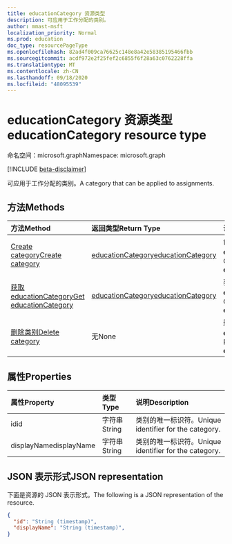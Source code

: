 ```yaml
---
title: educationCategory 资源类型
description: 可应用于工作分配的类别。
author: mmast-msft
localization_priority: Normal
ms.prod: education
doc_type: resourcePageType
ms.openlocfilehash: 82ad4f009ca76625c148e8a42e58385195466fbb
ms.sourcegitcommit: acdf972e2f25fef2c6855f6f28a63c0762228ffa
ms.translationtype: MT
ms.contentlocale: zh-CN
ms.lasthandoff: 09/18/2020
ms.locfileid: "48095539"
---
```

# <a name="educationcategory-resource-type"></a><span data-ttu-id="02e8a-103">educationCategory 资源类型</span><span class="sxs-lookup"><span data-stu-id="02e8a-103">educationCategory resource type</span></span>

<span data-ttu-id="02e8a-104">命名空间：microsoft.graph</span><span class="sxs-lookup"><span data-stu-id="02e8a-104">Namespace: microsoft.graph</span></span>

[!INCLUDE [beta-disclaimer](../../includes/beta-disclaimer.md)]

<span data-ttu-id="02e8a-105">可应用于工作分配的类别。</span><span class="sxs-lookup"><span data-stu-id="02e8a-105">A category that can be applied to assignments.</span></span>


## <a name="methods"></a><span data-ttu-id="02e8a-106">方法</span><span class="sxs-lookup"><span data-stu-id="02e8a-106">Methods</span></span>

| <span data-ttu-id="02e8a-107">方法</span><span class="sxs-lookup"><span data-stu-id="02e8a-107">Method</span></span>           | <span data-ttu-id="02e8a-108">返回类型</span><span class="sxs-lookup"><span data-stu-id="02e8a-108">Return Type</span></span>    |<span data-ttu-id="02e8a-109">说明</span><span class="sxs-lookup"><span data-stu-id="02e8a-109">Description</span></span>|
|:---------------|:--------|:----------|
|[<span data-ttu-id="02e8a-110">Create category</span><span class="sxs-lookup"><span data-stu-id="02e8a-110">Create category</span></span>](../api/educationclass-post-category.md) | [<span data-ttu-id="02e8a-111">educationCategory</span><span class="sxs-lookup"><span data-stu-id="02e8a-111">educationCategory</span></span>](educationcategory.md) | <span data-ttu-id="02e8a-112">创建新的 **educationCategory**。</span><span class="sxs-lookup"><span data-stu-id="02e8a-112">Create a new **educationCategory**.</span></span>|
|[<span data-ttu-id="02e8a-113">获取 educationCategory</span><span class="sxs-lookup"><span data-stu-id="02e8a-113">Get educationCategory</span></span>](../api/educationcategory-get.md) | [<span data-ttu-id="02e8a-114">educationCategory</span><span class="sxs-lookup"><span data-stu-id="02e8a-114">educationCategory</span></span>](educationcategory.md) | <span data-ttu-id="02e8a-115">获取现有的 **educationCategory**。</span><span class="sxs-lookup"><span data-stu-id="02e8a-115">Get an existing **educationCategory**.</span></span>|
|[<span data-ttu-id="02e8a-116">删除类别</span><span class="sxs-lookup"><span data-stu-id="02e8a-116">Delete category</span></span>](../api/educationcategory-delete.md) | <span data-ttu-id="02e8a-117">无</span><span class="sxs-lookup"><span data-stu-id="02e8a-117">None</span></span> | <span data-ttu-id="02e8a-118">删除 **educationCategory**。</span><span class="sxs-lookup"><span data-stu-id="02e8a-118">Remove an **educationCategory**.</span></span>|


## <a name="properties"></a><span data-ttu-id="02e8a-119">属性</span><span class="sxs-lookup"><span data-stu-id="02e8a-119">Properties</span></span>
| <span data-ttu-id="02e8a-120">属性</span><span class="sxs-lookup"><span data-stu-id="02e8a-120">Property</span></span>     | <span data-ttu-id="02e8a-121">类型</span><span class="sxs-lookup"><span data-stu-id="02e8a-121">Type</span></span>   |<span data-ttu-id="02e8a-122">说明</span><span class="sxs-lookup"><span data-stu-id="02e8a-122">Description</span></span>|
|:---------------|:--------|:----------|
|<span data-ttu-id="02e8a-123">id</span><span class="sxs-lookup"><span data-stu-id="02e8a-123">id</span></span>|<span data-ttu-id="02e8a-124">字符串</span><span class="sxs-lookup"><span data-stu-id="02e8a-124">String</span></span>|<span data-ttu-id="02e8a-125">类别的唯一标识符。</span><span class="sxs-lookup"><span data-stu-id="02e8a-125">Unique identifier for the category.</span></span>|
|<span data-ttu-id="02e8a-126">displayName</span><span class="sxs-lookup"><span data-stu-id="02e8a-126">displayName</span></span>|<span data-ttu-id="02e8a-127">字符串</span><span class="sxs-lookup"><span data-stu-id="02e8a-127">String</span></span>|<span data-ttu-id="02e8a-128">类别的唯一标识符。</span><span class="sxs-lookup"><span data-stu-id="02e8a-128">Unique identifier for the category.</span></span>|

## <a name="json-representation"></a><span data-ttu-id="02e8a-129">JSON 表示形式</span><span class="sxs-lookup"><span data-stu-id="02e8a-129">JSON representation</span></span>

<span data-ttu-id="02e8a-130">下面是资源的 JSON 表示形式。</span><span class="sxs-lookup"><span data-stu-id="02e8a-130">The following is a JSON representation of the resource.</span></span>

<!-- {
  "blockType": "resource",
  "optionalProperties": [

  ],
  "@odata.type": "microsoft.graph.educationCategory"
}-->

```json
{
  "id": "String (timestamp)",
  "displayName": "String (timestamp)",
}

```

<!-- uuid: 8fcb5dbc-d5aa-4681-8e31-b001d5168d79
2015-10-25 14:57:30 UTC -->
<!--
{
  "type": "#page.annotation",
  "description": "educationCategory resource",
  "keywords": "",
  "section": "documentation",
  "tocPath": "",
  "suppressions": []
}
-->


